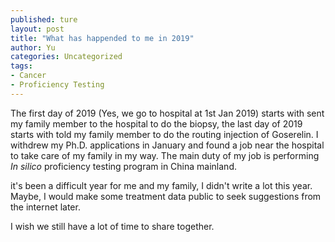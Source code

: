 ```yaml
---
published: ture
layout: post
title: "What has happended to me in 2019"
author: Yu
categories: Uncategorized
tags:
- Cancer
- Proficiency Testing
---
```


The first day of 2019 (Yes, we go to hospital at 1st Jan 2019) starts with sent my family member to the hospital to do the biopsy, the last day of 2019 starts with told my family member to do the routing injection of Goserelin. I withdrew my Ph.D. applications in January and found a job near the hospital to take care of my family in my way. The main duty of my job is performing *In silico* proficiency testing program in China mainland.

it's been a difficult year for me and my family, I didn't write a lot this year. Maybe, I would make some treatment data public to seek suggestions from the internet later. 

I wish we still have a lot of time to share together.

